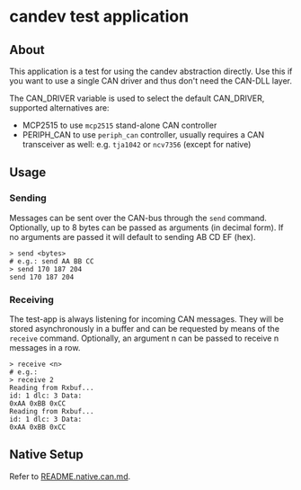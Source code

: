 # candev test application

## About

This application is a test for using the candev abstraction directly.
Use this if you want to use a single CAN driver and thus don't need the CAN-DLL layer.

The CAN_DRIVER variable is used to select the default CAN_DRIVER, supported
alternatives are:

- MCP2515 to use `mcp2515` stand-alone CAN controller
- PERIPH_CAN to use `periph_can` controller, usually requires a CAN transceiver
  as well: e.g. `tja1042` or `ncv7356` (except for native)

## Usage

### Sending

Messages can be sent over the CAN-bus through the `send` command. Optionally, up to 8 bytes can be passed as arguments (in decimal form). If no arguments are passed it will default to sending AB CD EF (hex).

```shell
> send <bytes>
# e.g.: send AA BB CC
> send 170 187 204
send 170 187 204
```

### Receiving

The test-app is always listening for incoming CAN messages. They will be stored asynchronously in a buffer and can be requested by means of the `receive` command. Optionally, an argument n can be passed to receive n messages in a row.

```shell
> receive <n>
# e.g.:
> receive 2
Reading from Rxbuf...
id: 1 dlc: 3 Data:
0xAA 0xBB 0xCC
Reading from Rxbuf...
id: 1 dlc: 3 Data:
0xAA 0xBB 0xCC
```

## Native Setup

Refer to [README.native.can.md](README.native.can.md).
